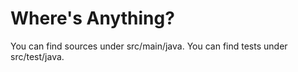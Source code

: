 # Where's Anything?
You can find sources under src/main/java.
You can find tests under src/test/java.
